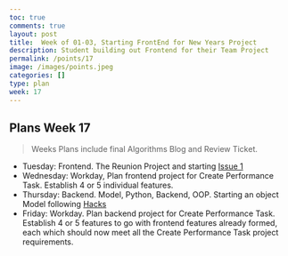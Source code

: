 ```yaml
---
toc: true
comments: true
layout: post
title:  Week of 01-03, Starting FrontEnd for New Years Project
description: Student building out Frontend for their Team Project
permalink: /points/17
image: /images/points.jpeg
categories: []
type: plan
week: 17
---
```


## Plans Week 17
> Weeks Plans include final Algorithms Blog and Review Ticket.
- Tuesday: Frontend.  The Reunion Project and starting [Issue 1](https://github.com/jm1021/leuck_reunion/issues/1)
- Wednesday: Workday, Plan frontend project for Create Performance Task.  Establish 4 or 5 individual features.
- Thursday: Backend.  Model, Python, Backend, OOP.  Starting an object Model following [Hacks](https://nighthawkcoders.github.io/APCSP//2023/01/03/PBL-model.html#Hacks)
- Friday: Workday. Plan backend project for Create Performance Task.  Establish 4 or 5 features to go with frontend features already formed, each which should now meet all the Create Performance Task project requirements.

